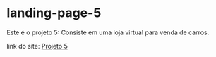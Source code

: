 # landing-page-5
Este é o projeto 5: Consiste em uma loja virtual para venda de carros.

link do site: <a href="https://lucas-sessi.github.io/Projeto-5/">Projeto 5</a>

